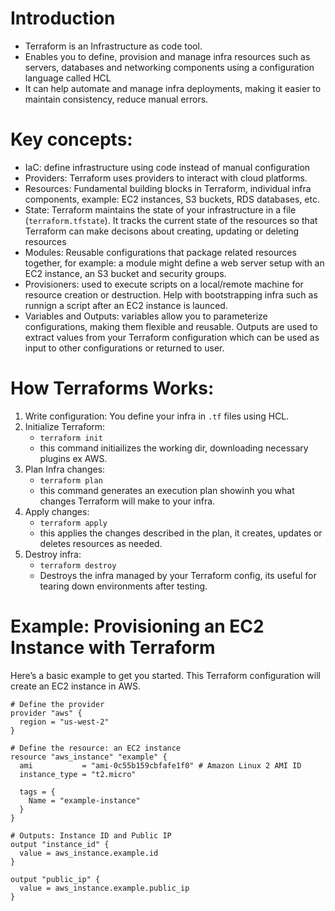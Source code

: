 # Introduction
- Terraform is an Infrastructure as code tool.
- Enables you to define, provision and manage infra resources such as servers, databases and networking components using a configuration language called HCL
- It can help automate and manage infra deployments, making it easier to maintain consistency, reduce manual errors.

# Key concepts:
- IaC: define infrastructure using code instead of manual configuration
- Providers: Terraform uses providers to interact with cloud platforms.
- Resources: Fundamental building blocks in Terraform, individual infra components, example: EC2 instances, S3 buckets, RDS databases, etc.
- State: Terraform maintains the state of your infrastructure in a file (`terraform.tfstate`). It tracks the current state of the resources so that Terraform can make decisons about creating, updating or deleting resources
- Modules: Reusable configurations that package related resources together, for example: a module might define a web server setup with an EC2 instance, an S3 bucket and security groups.
- Provisioners: used to execute scripts on a local/remote machine for resource creation or destruction. Help with bootstrapping infra such as runnign a script after an EC2 instance is launced.
- Variables and Outputs: variables allow you to parameterize configurations, making them flexible and reusable. Outputs are used to extract values from your Terraform configuration which can be used as input to other configurations or returned to user.

# How Terraforms Works:
1. Write configuration: You define your infra in `.tf` files using HCL.
2. Initialize Terraform:
    - `terraform init`
    - this command initiailizes the working dir, downloading necessary plugins ex AWS.
3. Plan Infra changes:
    - `terraform plan`
    - this command generates an execution plan showinh you what changes Terraform will make to your infra.
4. Apply changes:
    - `terraform apply`
    - this applies the changes described in the plan, it creates, updates or deletes resources as needed.
5. Destroy infra:
    - `terraform destroy`
    - Destroys the infra managed by your Terraform config, its useful for tearing down environments after testing.

# Example: Provisioning an EC2 Instance with Terraform
Here’s a basic example to get you started. This Terraform configuration will create an EC2 instance in AWS.
```
# Define the provider
provider "aws" {
  region = "us-west-2"
}

# Define the resource: an EC2 instance
resource "aws_instance" "example" {
  ami           = "ami-0c55b159cbfafe1f0" # Amazon Linux 2 AMI ID
  instance_type = "t2.micro"

  tags = {
    Name = "example-instance"
  }
}

# Outputs: Instance ID and Public IP
output "instance_id" {
  value = aws_instance.example.id
}

output "public_ip" {
  value = aws_instance.example.public_ip
}

```
 

